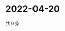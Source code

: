 # 2022-04-20

共 0 条

<!-- BEGIN WEIBO -->
<!-- 最后更新时间 Wed Apr 20 2022 06:16:56 GMT+0800 (China Standard Time) -->

<!-- END WEIBO -->
